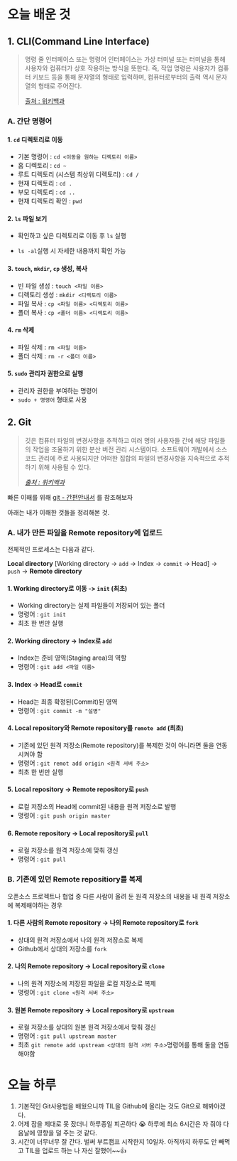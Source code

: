 # 오늘 배운 것

## 1. CLI(Command Line Interface)

> 명령 줄 인터페이스 또는 명령어 인터페이스는 가상 터미널 또는 터미널을 통해 사용자와 컴퓨터가 상호 작용하는 방식을 뜻한다. 즉, 작업 명령은 사용자가 컴퓨터 키보드 등을 통해 문자열의 형태로 입력하며, 컴퓨터로부터의 출력 역시 문자열의 형태로 주어진다.
>
> [출처 : 위키백과]([https://ko.wikipedia.org/wiki/%EB%AA%85%EB%A0%B9_%EC%A4%84_%EC%9D%B8%ED%84%B0%ED%8E%98%EC%9D%B4%EC%8A%A4](https://ko.wikipedia.org/wiki/명령_줄_인터페이스))

### A. 간단 명령어

#### 1. `cd` 디렉토리로 이동

+ 기본 명령어 : `cd <이동을 원하는 디렉토리 이름>`
+ 홈 디렉토리 :  `cd ~`
+ 루트 디렉토리 (시스템 최상위 디렉토리) :  `cd /`
+ 현재 디렉토리 : `cd .`
+ 부모 디렉토리 : `cd ..`
+ 현재 디렉토리 확인 : `pwd`

#### 2. `ls` 파일 보기

+ 확인하고 싶은 디렉토리로 이동 후 `ls` 실행

+ `ls -al`실행 시 자세한 내용까지 확인 가능

#### 3. `touch`, `mkdir`, `cp` 생성, 복사

+ 빈 파일 생성 : `touch <파일 이름>`
+ 디렉토리 생성 : `mkdir <디렉토리 이름>`
+ 파일 복사 : `cp <파일 이름> <디렉토리 이름>`
+ 폴더 복사 : `cp <폴더 이름> <디렉토리 이름>`

#### 4. `rm`  삭제

+ 파일 삭제 : `rm <파일 이름>`
+ 폴더 삭제 : `rm -r <폴더 이름>`

#### 5. `sudo` 관리자 권한으로 실행

+ 관리자 권한을 부여하는 명령어
+ `sudo + 명령어` 형태로 사용

## 2. Git

> 깃은 컴퓨터 파일의 변경사항을 추적하고 여러 명의 사용자들 간에 해당 파일들의 작업을 조율하기 위한 분산 버전 관리 시스템이다. 소프트웨어 개발에서 소스 코드 관리에 주로 사용되지만 어떠한 집합의 파일의 변경사항을 지속적으로 추적하기 위해 사용될 수 있다.
>
> *[출처 : 위키백과]([https://ko.wikipedia.org/wiki/%EA%B9%83_(%EC%86%8C%ED%94%84%ED%8A%B8%EC%9B%A8%EC%96%B4))*

빠른 이해를 위해 [git - 간편안내서](http://rogerdudler.github.io/git-guide/index.ko.html) 를 참조해보자

아래는 내가 이해한 것들을 정리해본 것.

### A. 내가 만든 파일을 Remote repository에 업로드

전체적인 프로세스는 다음과 같다. 

**Local directory** [Working directory -> `add` -> Index -> `commit` -> Head] -> `push` -> **Remote directory**

#### 1. Working directory로 이동 -> `init` (최초)

+ Working directory는 실제 파일들이 저장되어 있는 폴더
+ 명령어 : `git init` 
+ 최초 한 번만 실행

#### 2. Working directory -> Index로 `add`

+ Index는 준비 영역(Staging area)의 역할
+ 명령어 : `git add <파일 이름>`

#### 3. Index -> Head로 `commit`

+ Head는 최종 확정된(Commit)된 영역
+ 명령어 : `git commit -m "설명"`

#### 4. Local repository와 Remote repository를 `remote add` (최초)

+ 기존에 있던 원격 저장소(Remote repository)를 복제한 것이 아니라면 둘을 연동시켜야 함
+ 명령어 : `git remot add origin <원격 서버 주소>`
+ 최초 한 번만 실행

#### 5. Local repository -> Remote repository로 `push`

+ 로컬 저장소의 Head에 commit된 내용을 원격 저장소로 발행
+ 명령어 : `git push origin master`

#### 6. Remote repository -> Local repository로 `pull`

+ 로컬 저장소를 원격 저장소에 맞춰 갱신
+ 명령어 : `git pull`



### B. 기존에 있던 Remote repositiory를 복제

오픈소스 프로젝트나 협업 중 다른 사람이 올려 둔 원격 저장소의 내용을 내 원격 저장소에 복제해야하는 경우

#### 1. 다른 사람의 Remote repository -> 나의 Remote repository로 `fork`

+ 상대의 원격 저장소에서 나의 원격 저장소로 복제
+ Github에서 상대의 저장소를 `fork`

#### 2. 나의 Remote repository -> Local repository로 `clone`

+ 나의 원격 저장소에 저장된 파일을 로컬 저장소로 복제
+ 명령어 : `git clone <원격 서버 주소>`

#### 3. 원본 Remote repository -> Local repository로 `upstream`

+ 로컬 저장소를 상대의 원본 원격 저장소에서 맞춰 갱신
+ 명령어 : `git pull upstream master`
+ 최초 `git remote add upstream <상대의 원격 서버 주소>`명령어를 통해 둘을 연동해야함

#### 

# 오늘 하루

1. 기본적인 Git사용법을 배웠으니까 TIL을 Github에 올리는 것도 Git으로 해봐야겠다.
2. 어제 잠을 제대로 못 잤더니 하루종일 피곤하다 😭 하루에 최소 6시간은 자 줘야 다음날에 영향을 덜 주는 것 같다.
3. 시간이 너무너무 잘 간다. 벌써 부트캠프 시작한지 10일차. 아직까지 하루도 안 빼먹고 TIL을 업로드 하는 나 자신 잘했어~~👍